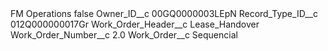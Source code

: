 <?xml version="1.0" encoding="UTF-8"?>
<CustomMetadata xmlns="http://soap.sforce.com/2006/04/metadata" xmlns:xsi="http://www.w3.org/2001/XMLSchema-instance" xmlns:xsd="http://www.w3.org/2001/XMLSchema">
    <label>FM Operations</label>
    <protected>false</protected>
    <values>
        <field>Owner_ID__c</field>
        <value xsi:type="xsd:string">00GQ0000003LEpN</value>
    </values>
    <values>
        <field>Record_Type_ID__c</field>
        <value xsi:type="xsd:string">012Q000000017Gr</value>
    </values>
    <values>
        <field>Work_Order_Header__c</field>
        <value xsi:type="xsd:string">Lease_Handover</value>
    </values>
    <values>
        <field>Work_Order_Number__c</field>
        <value xsi:type="xsd:double">2.0</value>
    </values>
    <values>
        <field>Work_Order__c</field>
        <value xsi:type="xsd:string">Sequencial</value>
    </values>
</CustomMetadata>
